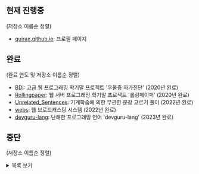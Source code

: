 ## 현재 진행중

(저장소 이름순 정렬)

-   [quirax.github.io](https://github.com/Quirax/quirax.github.io): 프로필 페이지

## 완료

(완료 연도 및 저장소 이름순 정렬)

-   [BDI](https://github.com/Quirax/2020AWP_BDI): 고급 웹 프로그래밍 학기말 프로젝트 '우울증 자가진단' (2020년 완료)
-   [Rollingpaper](https://github.com/Quirax/2020WSP_Rollingpaper): 웹 서버 프로그래밍 학기말 프로젝트 '롤링페이퍼' (2020년 완료)
-   [Unrelated_Sentences](https://github.com/Quirax/Unrelated_Sentences): 기계학습에 의한 무관한 문장 고르기 풀이 (2022년 완료)
-   [webs](https://github.com/Quirax/webs): 웹 브로드캐스팅 시스템 (2022년 완료)
-   [devguru-lang](https://github.com/Quirax/devguru-lang): 난해한 프로그래밍 언어 'devguru-lang' (2023년 완료)

## 중단

(저장소 이름순 정렬)

<details>
<summary>목록 보기</summary>

-   [community-gadget-band](https://github.com/Quirax/community-gadget-band): 밴드 커뮤니티를 위한 소도구 사이트 (API quota 문제로 중단)
-   [DiscordBot-StudyBetterThanYou](https://github.com/Quirax/DiscordBot-StudyBetterThanYou): [benjamonnguyen/Pomomo](https://github.com/benjamonnguyen/Pomomo) 기반 뽀모도로 디스코드 봇 '너보다 공부 잘해' (기능 구현 문제로 중단)

</details>
